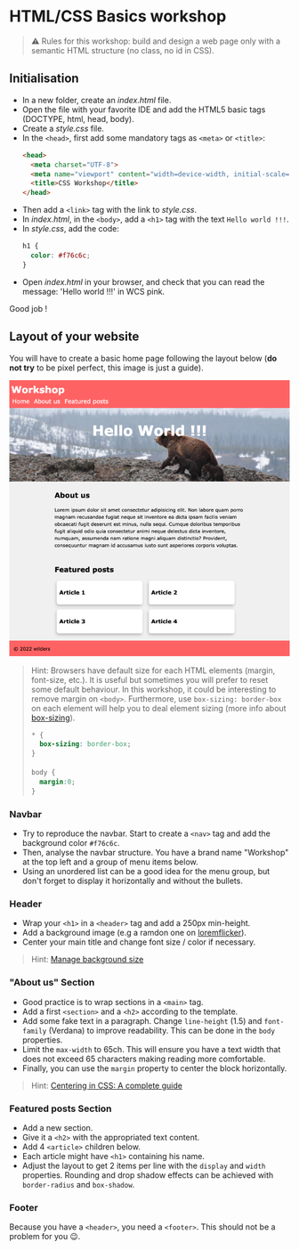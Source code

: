 # HTML/CSS Basics workshop 

> ⚠️ Rules for this workshop: build and design a web page only with a semantic HTML structure (no class, no id in CSS). 

## Initialisation

- In a new folder, create an *index.html* file.
- Open the file with your favorite IDE and add the HTML5 basic tags (DOCTYPE, html, head, body).
- Create a *style.css* file.
- In the `<head>`, first add some mandatory tags as `<meta>` or `<title>`:
  ```html
  <head>
    <meta charset="UTF-8">
    <meta name="viewport" content="width=device-width, initial-scale=1.0">
    <title>CSS Workshop</title>
  </head>
  ```
- Then add a `<link>` tag with the link to *style.css*.
- In *index.html*, in the `<body>`, add a `<h1>` tag with the text `Hello world !!!`.
- In *style.css*, add the code:
  ```css
  h1 {
    color: #f76c6c; 
  }
  ```
- Open *index.html* in your browser, and check that you can read the message: 'Hello world !!!' in WCS pink.

Good job !

## Layout of your website

You will have to create a basic home page following the layout below (**do not try** to be pixel perfect, this image is just a guide). 

![Layout to reproduce](desktop_layout.png)

> Hint: Browsers have default size for each HTML elements (margin, font-size, etc.). It is useful but sometimes you will prefer to reset some default behaviour. In this workshop, it could be interesting to remove margin on `<body>`. Furthermore, use `box-sizing: border-box` on each element will help you to deal element sizing (more info about [box-sizing](https://developer.mozilla.org/fr/docs/Web/CSS/box-sizing)).
>
> ```css
> * {
>   box-sizing: border-box;
> }
>
> body {
>   margin:0;
> }
> ```

### Navbar

- Try to reproduce the navbar. Start to create a `<nav>` tag and add the background color `#f76c6c`.
- Then, analyse the navbar structure. You have a brand name "Workshop" at the top left and a group of menu items below.
- Using an unordered list can be a good idea for the menu group, but don't forget to display it horizontally and without the bullets.

### Header

- Wrap your `<h1>` in a `<header>` tag and add a 250px min-height. 
- Add a background image (e.g a ramdon one on [loremflicker](https://loremflickr.com/1200/300)).
- Center your main title and change font size / color if necessary.

> Hint: [Manage background size](https://developer.mozilla.org/fr/docs/Web/CSS/background-size)

### "About us" Section

- Good practice is to wrap sections in a `<main>` tag.
- Add a first `<section>` and a `<h2>` according to the template.
- Add some fake text in a paragraph. Change `line-height` (1.5) and `font-family` (Verdana) to improve readability. This can be done in the `body` properties.
- Limit the `max-width` to 65ch. This will ensure you have a text width that does not exceed 65 characters making reading more comfortable.
- Finally, you can use the `margin` property to center the block horizontally.

> Hint: [Centering in CSS: A complete guide](https://css-tricks.com/centering-css-complete-guide/)

### Featured posts Section

- Add a new section.
- Give it a `<h2>` with the appropriated text content. 
- Add 4 `<article>` children below.
- Each article might have `<h1>` containing his name. 
- Adjust the layout to get 2 items per line with the `display` and `width` properties.
Rounding and drop shadow effects can be achieved with `border-radius` and `box-shadow`.

### Footer

Because you have a `<header>`, you need a `<footer>`. This should not be a problem for you 😉.
